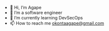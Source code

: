 - 👋 Hi, I’m Agape
- 👀 I’m a software engineer
- 🌱 I’m currently learning DevSecOps
- 📫 How to reach me okontaagape@gmail.com

<!---
agapxx/agapxx is a ✨ special ✨ repository because its `README.md` (this file) appears on your GitHub profile.
You can click the Preview link to take a look at your changes.
--->
